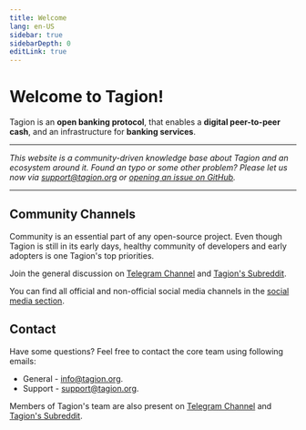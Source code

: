 ```yaml
---
title: Welcome
lang: en-US
sidebar: true
sidebarDepth: 0
editLink: true
---
```


# Welcome to Tagion!

Tagion is an **open banking protocol**, that enables a **digital peer-to-peer cash**, and an infrastructure for **banking services**.


---

_This website is a community-driven knowledge base about Tagion and an ecosystem around it. Found an typo or some other problem? Please let us now via [support@tagion.org](mailto:support@tagion.org) or [opening an issue on GitHub](https://github.com/tagion/homepage/issues/new)._

---

## Community Channels

Community is an essential part of any open-source project. Even though Tagion is still in its early days, healthy community of developers and early adopters is one Tagion's top priorities.

Join the general discussion on [Telegram Channel](https://t.me/tagion) and [Tagion's Subreddit](https://www.reddit.com/r/Tagion/).

You can find all official and non-official social media channels in the [social media section](/community/social-media.md).

## Contact

Have some questions? Feel free to contact the core team using following emails:

- General - [info@tagion.org](mailto:info@tagion.org).
- Support - [support@tagion.org](mailto:support@tagion.org).

Members of Tagion's team are also present on [Telegram Channel](https://t.me/tagion) and [Tagion's Subreddit](https://www.reddit.com/r/Tagion/).
